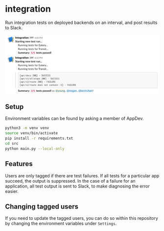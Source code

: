# integration
Run integration tests on deployed backends on an interval, and post results to Slack.

![Test Output](assets/demo.png)

## Setup

Environment variables can be found by asking a member of AppDev.

```bash
python3 -m venv venv
source venv/bin/activate
pip install -r requirements.txt
cd src
python main.py --local-only
```

## Features

Users are only tagged if there are test failures. If all tests for a particular app succeed,
the output is suppressed. In the case of a failure for an application, all test output is
sent to Slack, to make diagnosing the error easier.

## Changing tagged users
If you need to update the tagged users, you can do so within this repository by changing the environment variables under `Settings`.
